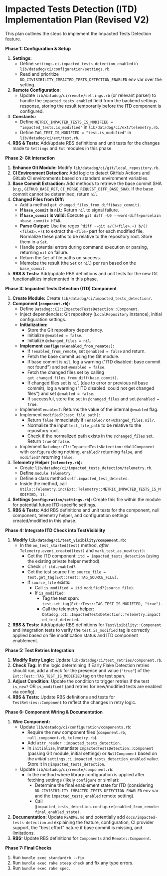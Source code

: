 # Impacted Tests Detection (ITD) Implementation Plan (Revised V2)

This plan outlines the steps to implement the Impacted Tests Detection feature.

**Phase 1: Configuration & Setup**

1.  **Settings:**
    - Define `settings.ci.impacted_tests_detection_enabled` in `lib/datadog/ci/configuration/settings.rb`.
    - Read and prioritize `DD_CIVISIBILITY_IMPACTED_TESTS_DETECTION_ENABLED` env var over the setting.
2.  **Remote Configuration:**
    - Update `lib/datadog/ci/remote/settings.rb` (or relevant parser) to handle the `impacted_tests_enabled` field from the backend settings response, storing the result temporarily before the ITD component is configured.
3.  **Constants:**
    - Define `METRIC_IMPACTED_TESTS_IS_MODIFIED = "impacted_tests.is_modified"` in `lib/datadog/ci/ext/telemetry.rb`.
    - Define `TAG_TEST_IS_MODIFIED = "test.is_modified"` in `lib/datadog/ci/ext/test.rb`.
4.  **RBS & Tests:** Add/update RBS definitions and unit tests for the changes made to `Settings` and `Ext` modules in this phase.

**Phase 2: Git Interaction**

1.  **Enhance Git Module:** Modify `lib/datadog/ci/git/local_repository.rb`.
2.  **CI Environment Detection:** Add logic to detect GitHub Actions and GitLab CI environments based on standard environment variables.
3.  **Base Commit Extraction:** Add methods to retrieve the base commit SHA (e.g., `GITHUB_BASE_REF`, `CI_MERGE_REQUEST_DIFF_BASE_SHA`). If the base commit cannot be determined, return `nil`.
4.  **Changed Files from Diff:**
    - Add a method `get_changed_files_from_diff(base_commit)`.
    - **If `base_commit` is `nil`:** Return `nil` to signal failure.
    - **If `base_commit` is valid:** Execute `git diff -U0 --word-diff=porcelain <base_commit> HEAD`.
    - **Parse Output:** Use the regex `^diff --git a/(?<file>.+) b/(?<file2>.+)$` to extract the `<file>` part for each modified file. Normalize these paths to be relative to the repository root. Store them in a `Set`.
    - Handle potential errors during command execution or parsing, returning `nil` on failure.
    - Return the `Set` of file paths on success.
    - Memoize the result (the `Set` or `nil`) per run based on the `base_commit`.
5.  **RBS & Tests:** Add/update RBS definitions and unit tests for the new Git functionalities implemented in this phase.

**Phase 3: Impacted Tests Detection (ITD) Component**

1.  **Create Module:** Create `lib/datadog/ci/impacted_tests_detection/`.
2.  **Component (`component.rb`):**
    - Define `Datadog::CI::ImpactedTestsDetection::Component`.
    - Inject dependencies: Git repository (`LocalRepository` instance), initial configuration settings.
    - **Initialization:**
      - Store the Git repository dependency.
      - Initialize `@enabled = false`.
      - Initialize `@changed_files = nil`.
    - **Implement `configure(enabled_from_remote:)`:**
      - If `!enabled_from_remote`, set `@enabled = false` and return.
      - Fetch the base commit using the Git module.
      - If base commit is `nil`, log a warning ("ITD disabled: base commit not found") and set `@enabled = false`.
      - Fetch the changed files set by calling `get_changed_files_from_diff(base_commit)`.
      - If changed files set is `nil` (due to error or previous nil base commit), log a warning ("ITD disabled: could not get changed files") and set `@enabled = false`.
      - If successful, store the set in `@changed_files` and set `@enabled = true`.
    - Implement `enabled?`: Returns the value of the internal `@enabled` flag.
    - Implement `modified?(test_file_path)`:
      - Return `false` immediately if `!enabled?` or `@changed_files.nil?`.
      - Normalize the input `test_file_path` to be relative to the repository root.
      - Check if the normalized path exists in the `@changed_files` set. Return `true` or `false`.
    - Implement `Datadog::CI::ImpactedTestsDetection::NullComponent` with `configure` doing nothing, `enabled?` returning `false`, and `modified?` returning `false`.
3.  **Telemetry Helper (`telemetry.rb`):**
    - Create `lib/datadog/ci/impacted_tests_detection/telemetry.rb`.
    - Define `module Telemetry`.
    - Define a class method `self.impacted_test_detected`.
    - Inside the method, call `Utils::Telemetry.inc(Ext::Telemetry::METRIC_IMPACTED_TESTS_IS_MODIFIED, 1)`.
4.  **Settings (`configuration/settings.rb`):** Create this file within the module for potential future ITD-specific settings.
5.  **RBS & Tests:** Add RBS definitions and unit tests for the component, null component, telemetry helper, and configuration settings created/modified in this phase.

**Phase 4: Integrate ITD Check into TestVisibility**

1.  **Modify `lib/datadog/ci/test_visibility/component.rb`:**
    - In the `on_test_started(test)` method, _after_ `Telemetry.event_created(test)` and `mark_test_as_new(test)`:
      - Get the ITD component: `itd = impacted_tests_detection` (using the existing private helper method).
      - Check `if itd.enabled?`.
      - Get the test source file: `source_file = test.get_tag(Ext::Test::TAG_SOURCE_FILE)`.
      - If `source_file` exists:
        - Call `is_modified = itd.modified?(source_file)`.
        - If `is_modified`:
          - Tag the test span: `test.set_tag(Ext::Test::TAG_TEST_IS_MODIFIED, "true")`.
          - Call the telemetry helper: `Datadog::CI::ImpactedTestsDetection::Telemetry.impacted_test_detected`.
2.  **RBS & Tests:** Add/update RBS definitions for `TestVisibility::Component` and integration tests to verify the `test.is_modified` tag is correctly applied based on file modification status and ITD component enablement.

**Phase 5: Test Retries Integration**

1.  **Modify Retry Logic:** Update `lib/datadog/ci/test_retries/component.rb`.
2.  **Check Tag:** In the logic determining if Early Flake Detection retries should run, add a check for the presence and value (`"true"`) of the `Ext::Test::TAG_TEST_IS_MODIFIED` tag on the test span.
3.  **Adjust Condition:** Update the condition to trigger retries if the test `is_new?` OR `is_modified?` (and retries for new/modified tests are enabled via config).
4.  **RBS & Tests:** Update RBS definitions and tests for `TestRetries::Component` to reflect the changes in retry logic.

**Phase 6: Component Wiring & Documentation**

1.  **Wire Component:**
    - Update `lib/datadog/ci/configuration/components.rb`:
      - Require the new component files (`component.rb`, `null_component.rb`, `telemetry.rb`).
      - Add `attr_reader :impacted_tests_detection`.
      - In `initialize`, instantiate `ImpactedTestsDetection::Component` (passing Git module, initial settings) or `NullComponent` based on the _initial_ `settings.ci.impacted_tests_detection_enabled` value. Store it in `@impacted_tests_detection`.
    - Update `lib/datadog/ci/remote/component.rb`:
      - In the method where library configuration is applied after fetching settings (likely `configure` or similar):
        - Determine the final enablement state for ITD (considering `DD_CIVISIBILITY_IMPACTED_TESTS_DETECTION_ENABLED` env var and the `impacted_tests_enabled` remote setting).
        - Call `@impacted_tests_detection.configure(enabled_from_remote: final_enabled_state)`.
2.  **Documentation:** Update `README.md` and potentially add `docs/impacted-tests-detection.md` explaining the feature, configuration, CI provider support, the "best effort" nature if base commit is missing, and limitations.
3.  **RBS:** Update RBS definitions for `Components` and `Remote::Component`.

**Phase 7: Final Checks**

1.  Run `bundle exec standardrb --fix`.
2.  Run `bundle exec rake steep:check` and fix any type errors.
3.  Run `bundle exec rake spec`.
